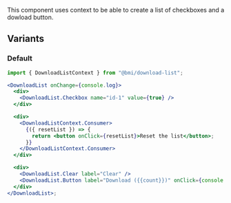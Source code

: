 This component uses context to be able to create a list of checkboxes and a dowload button.

## Variants

### Default

```jsx
import { DownloadListContext } from "@bmi/download-list";

<DownloadList onChange={console.log}>
  <div>
    <DownloadList.Checkbox name="id-1" value={true} />
  </div>

  <div>
    <DownloadListContext.Consumer>
      {({ resetList }) => {
        return <button onClick={resetList}>Reset the list</button>;
      }}
    </DownloadListContext.Consumer>
  </div>

  <div>
    <DownloadList.Clear label="Clear" />
    <DownloadList.Button label="Download ({{count}})" onClick={console.log} />
  </div>
</DownloadList>;
```
